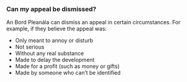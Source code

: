 ###  Can my appeal be dismissed?

An Bord Pleanála can dismiss an appeal in certain circumstances. For example,
if they believe the appeal was:

  * Only meant to annoy or disturb 
  * Not serious 
  * Without any real substance 
  * Made to delay the development 
  * Made for a profit (such as money or gifts) 
  * Made by someone who can’t be identified 
